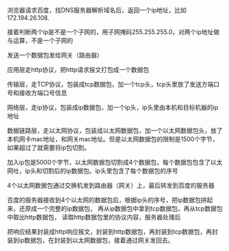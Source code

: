 浏览器请求百度，找DNS服务器解析域名后，返回一个ip地址，比如172.194.26.108.

接着判断两个ip是不是一个子网的，用子网掩码255.255.255.0，对两个ip地址做与运算，不是一个子网的

发送一个数据包发给网关（路由器）

应用层走http协议，把http请求报文打包成一个数据包

传输层，走TCP协议，包装成tcp数据包，加一个tcp头，tcp头里放了发送方端口号和接收方端口号信息

网络层，走ip协议，包装成ip数据包，加一个ip头，ip头里由本机和目标机器的ip地址

数据链路层，走以太网协议，包装成以太网数据包，加一个以太网数据包头，放了本机网卡mac地址，和网关mac地址。但是以太网数据包的限制是1500个字节，如果超过了就需要将ip包切割。

加入ip包是5000个字节，以太网数据包切割成4个数据包，每个数据包包含了以太网吐，ip头和切割后的ip数据包。ip头里包含了每个数据包的序号

4个以太网数据包通过交换机发到路由器（网关）上，最后转发到百度的服务器

百度的服务器接收到4个以太网的数据包后，根据ip头的序号，把ip数据包拼起来，还原成一个完整的ip数据包，
再从ip数据包中拿到tcp数据包，再从tcp数据包中取出http数据包，
读取http数据包里的协议内容，服务器处理后

把响应结果封装成http响应报文，封装到http数据包，再封装到tcp数据包，再封装到ip数据包，在封装到以太网数据包，接着通过网关发回去。